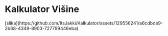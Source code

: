 <h1>
  Kalkulator Višine
  </h1>
[slika](https://github.com/ItsJakki/Kalkulator/assets/129556241/a6cdbde9-2b68-4349-8903-727799446eba)
